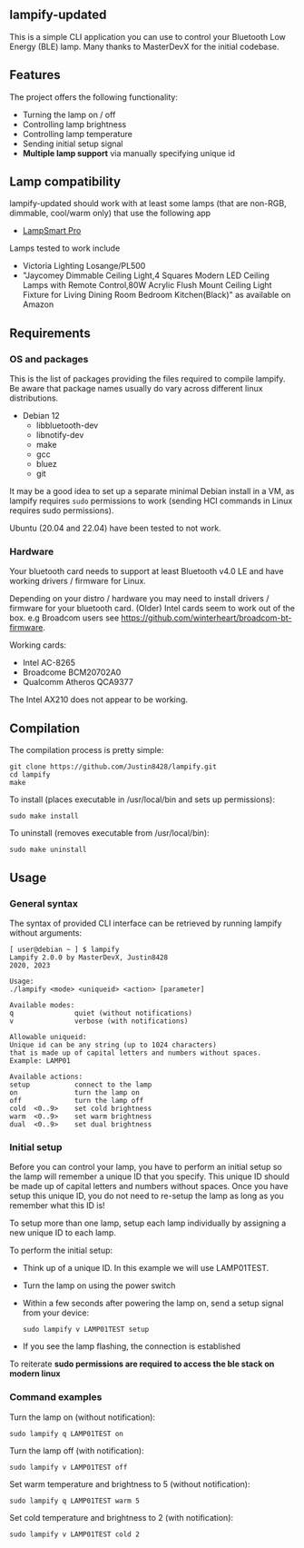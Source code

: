 ## lampify-updated
This is a simple CLI application you can use to control your Bluetooth Low Energy (BLE) lamp.
Many thanks to MasterDevX for the initial codebase.

## Features
The project offers the following functionality:
- Turning the lamp on / off
- Controlling lamp brightness
- Controlling lamp temperature
- Sending initial setup signal
- **Multiple lamp support** via manually specifying unique id

## Lamp compatibility
lampify-updated should work with at least some lamps (that are non-RGB, dimmable, cool/warm only) that use the following app

- [LampSmart Pro](https://play.google.com/store/apps/details?id=com.jingyuan.lamp)

Lamps tested to work include

- Victoria Lighting Losange/PL500
- "Jaycomey Dimmable Ceiling Light,4 Squares Modern LED Ceiling Lamps with Remote Control,80W Acrylic Flush Mount Ceiling Light Fixture for Living Dining Room Bedroom Kitchen(Black)" as available on Amazon


## Requirements

### OS and packages
This is the list of packages providing the files required to compile lampify. Be aware that package names usually do vary across different linux distributions.
- Debian 12
  - libbluetooth-dev
  - libnotify-dev
  - make
  - gcc
  - bluez
  - git

It may be a good idea to set up a separate minimal Debian install in a VM, as lampify requires `sudo` permissions to work (sending HCI commands in Linux requires sudo permissions).

Ubuntu (20.04 and 22.04) have been tested to not work.

### Hardware
Your bluetooth card needs to support at least Bluetooth v4.0 LE and have working drivers / firmware for Linux.

Depending on your distro / hardware you may need to install drivers / firmware for your bluetooth card. (Older) Intel cards seem to work out of the box. e.g Broadcom users see https://github.com/winterheart/broadcom-bt-firmware.

Working cards:

 - Intel AC-8265
 - Broadcome BCM20702A0
 - Qualcomm Atheros QCA9377
   
The Intel AX210 does not appear to be working.


## Compilation
The compilation process is pretty simple:
```
git clone https://github.com/Justin8428/lampify.git
cd lampify
make
```
To install (places executable in /usr/local/bin and sets up permissions):
```
sudo make install
```

To uninstall (removes executable from /usr/local/bin):
```
sudo make uninstall
```

## Usage
### General syntax
The syntax of provided CLI interface can be retrieved by running lampify without arguments:
```
[ user@debian ~ ] $ lampify                                                                               
Lampify 2.0.0 by MasterDevX, Justin8428
2020, 2023

Usage:
./lampify <mode> <uniqueid> <action> [parameter]

Available modes:
q               quiet (without notifications)
v               verbose (with notifications)

Allowable uniqueid:
Unique id can be any string (up to 1024 characters)
that is made up of capital letters and numbers without spaces.
Example: LAMP01

Available actions:
setup           connect to the lamp
on              turn the lamp on
off             turn the lamp off
cold  <0..9>    set cold brightness
warm  <0..9>    set warm brightness
dual  <0..9>    set dual brightness

```

### Initial setup
Before you can control your lamp, you have to perform an initial setup so the lamp will remember a unique ID that you specify. This unique ID should be made up of capital letters and numbers without spaces. Once you have setup this unique ID, you do not need to re-setup the lamp as long as you remember what this ID is!

To setup more than one lamp, setup each lamp individually by assigning a new unique ID to each lamp.

To perform the initial setup:
- Think up of a unique ID. In this example we will use LAMP01TEST.
- Turn the lamp on using the power switch
- Within a few seconds after powering the lamp on, send a setup signal from your device:

  ```
  sudo lampify v LAMP01TEST setup
  ```
- If you see the lamp flashing, the connection is established

To reiterate **sudo permissions are required to access the ble stack on modern linux**

### Command examples
Turn the lamp on (without notification):
```
sudo lampify q LAMP01TEST on
```

Turn the lamp off (with notification):
```
sudo lampify v LAMP01TEST off
```

Set warm temperature and brightness to 5 (without notification):
```
sudo lampify q LAMP01TEST warm 5
```

Set cold temperature and brightness to 2 (with notification):
```
sudo lampify v LAMP01TEST cold 2
```

